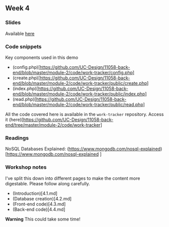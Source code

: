 ## Week 4

### Slides

Available [here](4.1_slides.html)

### Code snippets

Key components used in this demo

*   (config.php)[https://github.com/UC-Design/11058-back-end/blob/master/module-2/code/work-tracker/config.php]
*   (create.php)[https://github.com/UC-Design/11058-back-end/blob/master/module-2/code/work-tracker/public/create.php]
*   (index.php)[https://github.com/UC-Design/11058-back-end/blob/master/module-2/code/work-tracker/public/index.php]
*   (read.php)[https://github.com/UC-Design/11058-back-end/blob/master/module-2/code/work-tracker/public/read.php]

All the code covered here is available in the `work-tracker` repository. Access it (here)[https://github.com/UC-Design/11058-back-end/tree/master/module-2/code/work-tracker]

### Readings
NoSQL Databases Explained: (https://www.mongodb.com/nosql-explained)[https://www.mongodb.com/nosql-explained ]


### Workshop notes 

I've split this down into different pages to make the content more digestable. Please follow along carefully. 

*   (Introduction)[4.1.md]
*   (Database creation)[4.2.md]
*   (Front-end code)[4.3.md]
*   (Back-end code)[4.4.md]

**Warning** 
This could take some time!









